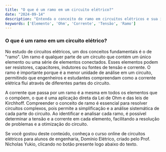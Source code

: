 ```yaml
---
title: "O que é um ramo em um circuito elétrico?"
date: "2024-09-14"
description: "Entenda o conceito de ramo em circuitos elétricos e sua importância na análise de circuitos."
keywords: ['Elemento', 'Ohm', 'Corrente', 'Tensão', 'Ramo']
---
```


### O que é um ramo em um circuito elétrico?

No estudo de circuitos elétricos, um dos conceitos fundamentais é o de "ramo". Um ramo é qualquer parte de um circuito que contém um único elemento ou uma série de elementos conectados. Esses elementos podem ser resistores, capacitores, indutores ou fontes de tensão e corrente. O ramo é importante porque é a menor unidade de análise em um circuito, permitindo que engenheiros e estudantes compreendam como a corrente elétrica flui através de diferentes partes do circuito.

A corrente que passa por um ramo é a mesma em todos os elementos que o compõem, o que é uma aplicação direta da Lei de Ohm e das leis de Kirchhoff. Compreender o conceito de ramo é essencial para resolver circuitos complexos, pois permite a simplificação e a análise sistemática de cada parte do circuito. Ao identificar e analisar cada ramo, é possível determinar a tensão e a corrente em cada elemento, facilitando a resolução de problemas e a otimização do circuito.

Se você gostou deste conteúdo, conheça o curso online de circuitos elétricos para alunos de engenharia, Domínio Elétrico, criado pelo Prof. Nicholas Yukio, clicando no botão presente logo abaixo do texto.